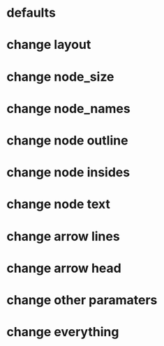 # defaults

    

# change layout

    

# change node_size

    

# change node_names

    

# change node outline

    

# change node insides

    

# change node text

    

# change arrow lines

    

# change arrow head

    

# change other paramaters

    

# change everything

    

